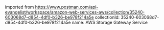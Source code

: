imported from https://www.postman.com/api-evangelist/workspace/amazon-web-services-aws/collection/35240-603068d7-d854-4df0-b326-be978f214a5e
collectionId: 35240-603068d7-d854-4df0-b326-be978f214a5e
name: AWS Storage Gateway Service